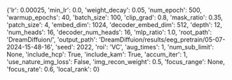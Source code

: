 {'lr': 0.00025, 'min_lr': 0.0, 'weight_decay': 0.05, 'num_epoch': 500, 'warmup_epochs': 40, 'batch_size': 100, 'clip_grad': 0.8, 'mask_ratio': 0.35, 'patch_size': 4, 'embed_dim': 1024, 'decoder_embed_dim': 512, 'depth': 12, 'num_heads': 16, 'decoder_num_heads': 16, 'mlp_ratio': 1.0, 'root_path': 'DreamDiffuion/', 'output_path': 'DreamDiffuion/results/eeg_pretrain/05-07-2024-15-48-16', 'seed': 2022, 'roi': 'VC', 'aug_times': 1, 'num_sub_limit': None, 'include_hcp': True, 'include_kam': True, 'accum_iter': 1, 'use_nature_img_loss': False, 'img_recon_weight': 0.5, 'focus_range': None, 'focus_rate': 0.6, 'local_rank': 0}
